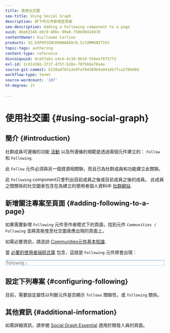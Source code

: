 ```yaml
---
title: 使用社交圖
seo-title: Using Social Graph
description: 將下列元件新增至頁面
seo-description: Adding a Following component to a page
uuid: 8be6334b-e6c9-40bc-90a8-750b98419470
contentOwner: Guillaume Carlino
products: SG_EXPERIENCEMANAGER/6.5/COMMUNITIES
topic-tags: authoring
content-type: reference
discoiquuid: 0ce57ab1-e4c6-4c38-963d-556eef8757f2
exl-id: 2cd1436b-3727-4757-b28e-70756be78a4e
source-git-commit: b220adf6fa3e9faf94389b9a9416b7fca2f89d9d
workflow-type: tm+mt
source-wordcount: '187'
ht-degree: 1%

---
```


# 使用社交圖 {#using-social-graph}

## 簡介 {#introduction}

社群成員可遵循的功能 [活動](activities.md) 以及所遵循的規範是透過兩個元件建立的： `Follow` 和 `Following`.

此 `Follow` 元件必須與另一個資源相關聯，而且已為社群成員和功能建立此關聯。

此 `Following` component只會列出目前成員之後或目前成員之後的成員。 此成員之間關係的社交圖表包含在為建立的使用者個人資料中 [社群網站](overview.md#communitiessites).

## 新增關注專案至頁面 {#adding-following-to-a-page}

如果需要新增 `Following` 元件至作者模式下的頁面，找到元件 `Communities / Following` 並將其拖曳至社交圖表應出現的頁面上。

如需必要資訊，請造訪 [Communities元件基本知識](basics.md).

當 [必要的使用者端程式庫](essentials-socialgraph.md#essentials-for-client-side) 包含，這就是 `Following` 元件將會出現：

![關注](assets/following.png)

## 設定下列專案 {#configuring-following}

目前，需要設定屬性以判斷元件是否顯示 `follows` 關聯性，或 `following` 關係。

## 其他資訊 {#additional-information}

如需詳細資訊，請參閱 [Social Graph Essential](essentials-socialgraph.md) 適用於開發人員的頁面。
